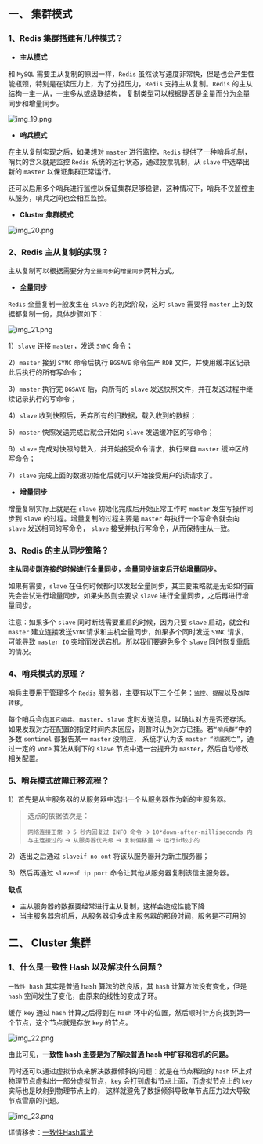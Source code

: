 ## 一、 集群模式

### 1、Redis 集群搭建有几种模式？

* **主从模式**

和 `MySQL` 需要主从复制的原因一样，`Redis` 虽然读写速度非常快，但是也会产生性能瓶颈，特别是在读压力上，为了分担压力，`Redis` 支持主从复制。`Redis` 的主从结构一主一从，一主多从或级联结构，
复制类型可以根据是否是全量而分为全量同步和增量同步。

![img_19.png](img_19.png)

* **哨兵模式**

在主从复制实现之后，如果想对 `master` 进行监控，`Redis` 提供了一种哨兵机制，哨兵的含义就是监控 `Redis` 系统的运行状态，通过投票机制，从 `slave` 中选举出新的 `master` 以保证集群正常运行。

还可以启用多个哨兵进行监控以保证集群足够稳健，这种情况下，哨兵不仅监控主从服务，哨兵之间也会相互监控。

* **Cluster 集群模式**

![img_20.png](img_20.png)

### 2、Redis 主从复制的实现？

主从复制可以根据需要分为`全量同步`的`增量同步`两种方式。

* **全量同步**

`Redis` 全量复制一般发生在 `slave` 的初始阶段，这时 `slave` 需要将 `master` 上的数据都复制一份，具体步骤如下：

![img_21.png](img_21.png)

1）`slave` 连接 `master`，发送 `SYNC` 命令；

2）`master` 接到 `SYNC` 命令后执行 `BGSAVE` 命令生产 `RDB` 文件，并使用缓冲区记录此后执行的所有写命令；

3）`master` 执行完 `BGSAVE` 后，向所有的 `slave` 发送快照文件，并在发送过程中继续记录执行的写命令；

4）`slave` 收到快照后，丢弃所有的旧数据，载入收到的数据；

5）`master` 快照发送完成后就会开始向 `slave` 发送缓冲区的写命令；

6）`slave` 完成对快照的载入，并开始接受命令请求，执行来自 `master` 缓冲区的写命令；

7）`slave` 完成上面的数据初始化后就可以开始接受用户的读请求了。

* **增量同步**

增量复制实际上就是在 `slave` 初始化完成后开始正常工作时 `master` 发生写操作同步到 `slave` 的过程。增量复制的过程主要是 `master` 每执行一个写命令就会向 `slave` 发送相同的写命令，
`slave` 接受并执行写命令，从而保持主从一致。

### 3、Redis 的主从同步策略？

**主从同步刚连接的时候进行全量同步，全量同步结束后开始增量同步。**

如果有需要，`slave` 在任何时候都可以发起全量同步，其主要策略就是无论如何首先会尝试进行增量同步，如果失败则会要求 `slave` 进行全量同步，之后再进行增量同步。

注意：如果多个 `slave` 同时断线需要重启的时候，因为只要 `slave` 启动，就会和 `master` 建立连接发送`SYNC`请求和主机全量同步，如果多个同时发送 `SYNC` 请求，
可能导致 `master IO` 突增而发送宕机。所以我们要避免多个 `slave` 同时恢复重启的情况。

### 4、哨兵模式的原理？

哨兵主要用于管理多个 `Redis` 服务器，主要有以下三个任务：`监控`、`提醒`以及`故障转移`。

每个哨兵会向`其它哨兵`、`master`、`slave` 定时发送消息，以确认对方是否还存活。如果发现对方在配置的指定时间内未回应，则暂时认为对方已挂。若`“哨兵群”`中的多数 `sentinel` 都报告某一 `master` 没响应，
系统才认为该 `master “彻底死亡”`，通过一定的 `vote` 算法从剩下的 `slave` 节点中选一台提升为 `master`，然后自动修改相关配置。

### 5、哨兵模式故障迁移流程？

1）首先是从主服务器的从服务器中选出一个从服务器作为新的主服务器。

>选点的依据依次是：
>
> `网络连接正常` -> `5 秒内回复过 INFO 命令` -> `10*down-after-milliseconds 内与主连接过的` -> `从服务器优先级` -> `复制偏移量` -> `运行id较小的`

2）选出之后通过 `slaveif no ont` 将该从服务器升为新主服务器；

3）然后再通过 `slaveof ip port` 命令让其他从服务器复制该信主服务器。

**缺点**

* 主从服务器的数据要经常进行主从复制，这样会造成性能下降
* 当主服务器宕机后，从服务器切换成主服务器的那段时间，服务是不可用的

## 二、 Cluster 集群

### 1、什么是一致性 Hash 以及解决什么问题？

`一致性 hash` 其实是普通 hash 算法的改良版，其 `hash` 计算方法没有变化，但是 `hash` 空间发生了变化，由原来的线性的变成了环。

缓存 `key` 通过 `hash` 计算之后得到在 `hash` 环中的位置，然后顺时针方向找到第一个节点，这个节点就是存放 `key` 的节点。

![img_22.png](img_22.png)

由此可见，**一致性 hash 主要是为了解决普通 hash 中扩容和宕机的问题。**

同时还可以通过虚拟节点来解决数据倾斜的问题：就是在节点稀疏的 `hash` 环上对物理节点虚拟出一部分虚拟节点，`key` 会打到虚拟节点上面，而虚拟节点上的 `key` 实际也是映射到物理节点上的，
这样就避免了数据倾斜导致单节点压力过大导致节点雪崩的问题。

![img_23.png](img_23.png)

详情移步：[一致性Hash算法](/开发技巧/算法/常见算法/一致性Hash算法)

